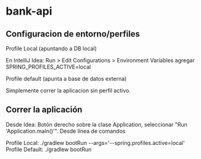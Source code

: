 # bank-api

<h2>Configuracion de entorno/perfiles</h2>

Profile Local (apuntando a DB local)
 
En IntelliJ Idea: Run > Edit Configurations > Environment Variables agregar SPRING_PROFILES_ACTIVE=local

Profile default (apunta a base de datos externa)

Simplemente correr la aplicacion sin perfil activo.

<h2>Correr la aplicación</h2>

Desde Idea: Botón derecho sobre la clase Application, seleccionar "Run 'Application.main()'". 
Desde línea de comandos

Profile Local: ./gradlew bootRun --args='--spring.profiles.active=local'
Profile Default: ./gradlew bootRun
